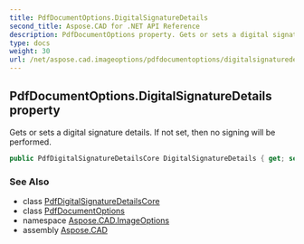 ```yaml
---
title: PdfDocumentOptions.DigitalSignatureDetails
second_title: Aspose.CAD for .NET API Reference
description: PdfDocumentOptions property. Gets or sets a digital signature details. If not set then no signing will be performed
type: docs
weight: 30
url: /net/aspose.cad.imageoptions/pdfdocumentoptions/digitalsignaturedetails/
---
```

## PdfDocumentOptions.DigitalSignatureDetails property

Gets or sets a digital signature details. If not set, then no signing will be performed.

```csharp
public PdfDigitalSignatureDetailsCore DigitalSignatureDetails { get; set; }
```

### See Also

* class [PdfDigitalSignatureDetailsCore](../../pdfdigitalsignaturedetailscore/)
* class [PdfDocumentOptions](../)
* namespace [Aspose.CAD.ImageOptions](../../../aspose.cad.imageoptions/)
* assembly [Aspose.CAD](../../../)


